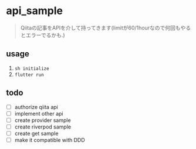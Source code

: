 # api_sample
> Qiitaの記事をAPIを介して持ってきます(limitが60/1hourなので何回もやるとエラーでるかも.)

## usage

1. `sh initialize`
2. `flutter run`

## todo

- [ ] authorize qiita api
- [ ] implement other api
- [ ] create provider sample
- [ ] create riverpod sample
- [ ] create get sample
- [ ] make it compatible with DDD